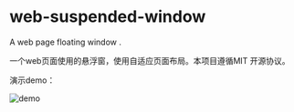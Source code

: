 # web-suspended-window
A web page floating window .

一个web页面使用的悬浮窗，使用自适应页面布局。本项目遵循MIT 开源协议。

演示demo：

![demo](https://github.com/Journey17/web-suspended-window/assets/25453731/06ad26ca-1d0c-46cc-af13-e93182afadc5)
